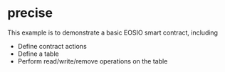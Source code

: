 # precise

This example is to demonstrate a basic EOSIO smart contract, including

- Define contract actions
- Define a table
- Perform read/write/remove operations on the table
